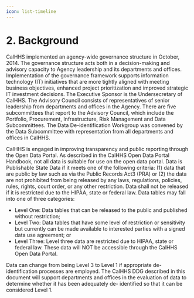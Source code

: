 ```yaml
---
icon: list-timeline
---
```


# 2. Background

CalHHS implemented an agency-wide governance structure in October, 2014. The governance structure acts both in a decision-making and advisory capacity to Agency leadership and its departments and offices. Implementation of the governance framework supports information technology (IT) initiatives that are more tightly aligned with meeting business objectives, enhanced project prioritization and improved strategic IT investment decisions. The Executive Sponsor is the Undersecretary of CalHHS. The Advisory Council consists of representatives of senior leadership from departments and offices in the Agency. There are five subcommittees that report to the Advisory Council, which include the Portfolio, Procurement, Infrastructure, Risk Management and Data Subcommittees. The Data De-identification Workgroup was convened by the Data Subcommittee with representation from all departments and offices in CalHHS.

CalHHS is engaged in improving transparency and public reporting through the Open Data Portal. As described in the CalHHS Open Data Portal Handbook, not all data is suitable for use on the open data portal. Data is Publishable State Data if it meets one of the following criteria: (1) data that are public by law such as via the Public Records Act3 (PRA) or (2) the data are not prohibited from being released by any laws, regulations, policies, rules, rights, court order, or any other restriction. Data shall not be released if it is restricted due to the HIPAA, state or federal law. Data tables may fall into one of three categories:

* Level One: Data tables that can be released to the public and published without restriction;
* Level Two: Data tables that have some level of restriction or sensitivity but currently can be made available to interested parties with a signed data use agreement; or
* Level Three: Level three data are restricted due to HIPAA, state or federal law. These data will NOT be accessible through the CalHHS Open Data Portal.

Data can change from being Level 3 to Level 1 if appropriate de-identification processes are employed. The CalHHS DDG described in this document will support departments and offices in the evaluation of data to determine whether it has been adequately de- identified so that it can be considered Level 1.
